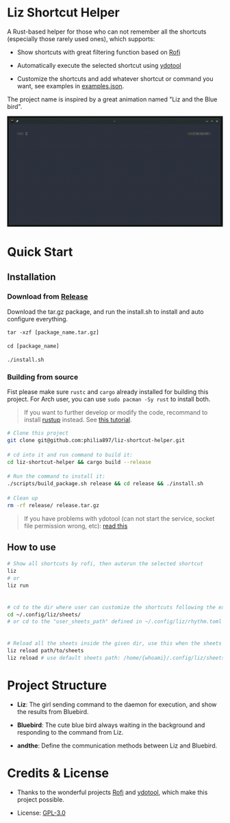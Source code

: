 # Liz Shortcut Helper

A Rust-based helper for those who can not remember all the shortcuts (especially those rarely used ones), which supports:

 - Show shortcuts with great filtering function based on [Rofi](https://github.com/davatorium/rofi/)

 - Automatically execute the selected shortcut using [ydotool](https://github.com/ReimuNotMoe/ydotool)

 - Customize the shortcuts and add whatever shortcut or command you want, see examples in [examples.json](./data/sheets/examples.json).

The project name is inspired by a great animation named "Liz and the Blue bird".

![Show example](./assets/liz_example.gif)

# Quick Start

## Installation

### Download from [Release](https://github.com/philia897/liz-shortcut-helper/releases)

Download the tar.gz package, and run the install.sh to install and auto configure everything.

```
tar -xzf [package_name.tar.gz]

cd [package_name]

./install.sh
```

### Building from source 

Fist please make sure `rustc` and `cargo` already installed for building this project. For Arch user, you can use `sudo pacman -Sy rust` to install both.

> If you want to further develop or modify the code, recommand to install [rustup](https://rustup.rs/) instead. See [this tutorial](https://wiki.archlinux.org/title/Rust#Installation).

```bash
# Clone this project
git clone git@github.com:philia897/liz-shortcut-helper.git

# cd into it and run command to build it:
cd liz-shortcut-helper && cargo build --release

# Run the command to install it:
./scripts/build_package.sh release && cd release && ./install.sh

# Clean up
rm -rf release/ release.tar.gz

```

> If you have problems with ydotool (can not start the service, socket file permission wrong, etc): [read this](./doc/ydotool/README.md) 

## How to use

```bash
# Show all shortcuts by rofi, then autorun the selected shortcut
liz
# or
liz run


# cd to the dir where user can customize the shortcuts following the examples.
cd ~/.config/liz/sheets/
# or cd to the "user_sheets_path" defined in ~/.config/liz/rhythm.toml


# Reload all the sheets inside the given dir, use this when the sheets are modified
liz reload path/to/sheets
liz reload # use default sheets path: /home/{whoami}/.config/liz/sheets

```

# Project Structure

 - **Liz**: The girl sending command to the daemon for execution, and show the results from Bluebird.

 - **Bluebird**: The cute blue bird always waiting in the background and responding to the command from Liz.

 - **andthe**: Define the communication methods between Liz and Bluebird.

# Credits & License

 - Thanks to the wonderful projects [Rofi](https://github.com/davatorium/rofi/) and [ydotool](https://github.com/ReimuNotMoe/ydotool), which make this project possible.

 - License: [GPL-3.0](./LICENSE)